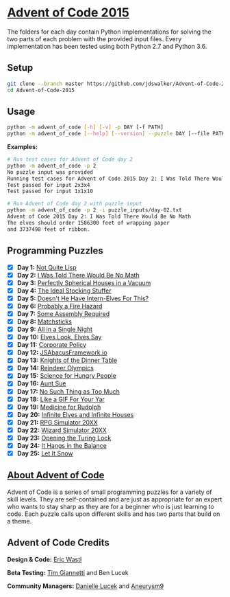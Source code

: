 # [Advent of Code 2015]  

The folders for each day contain Python implementations for solving the two 
parts of each problem with the provided input files. Every implementation 
has been tested using both Python 2.7 and Python 3.6.  

## Setup  

```sh
git clone --branch master https://github.com/jdswalker/Advent-of-Code-2015.git
cd Advent-of-Code-2015
```

## Usage  

```sh
python -m advent_of_code [-h] [-v] -p DAY [-f PATH]
python -m advent_of_code [--help] [--version] --puzzle DAY [--file PATH]
```

**Examples:**  

```sh
# Run test cases for Advent of Code day 2
python -m advent_of_code -p 2
No puzzle input was provided
Running test cases for Advent of Code 2015 Day 2: I Was Told There Would Be No Math
Test passed for input 2x3x4
Test passed for input 1x1x10

# Run Advent of Code day 2 with puzzle input
python -m advent_of_code -p 2 -i puzzle_inputs/day-02.txt
Advent of Code 2015 Day 2: I Was Told There Would Be No Math
The elves should order 1586300 feet of wrapping paper
and 3737498 feet of ribbon.
```

## Programming Puzzles  

- [X] **Day 1:** [Not Quite Lisp](https://adventofcode.com/2015/day/1)  
- [X] **Day 2:** [I Was Told There Would Be No Math](https://adventofcode.com/2015/day/2)  
- [X] **Day 3:** [Perfectly Spherical Houses in a Vacuum](https://adventofcode.com/2015/day/3)  
- [X] **Day 4:** [The Ideal Stocking Stuffer](https://adventofcode.com/2015/day/4)  
- [X] **Day 5:** [Doesn't He Have Intern-Elves For This?](https://adventofcode.com/2015/day/5)  
- [X] **Day 6:** [Probably a Fire Hazard](https://adventofcode.com/2015/day/6)  
- [X] **Day 7:** [Some Assembly Required](https://adventofcode.com/2015/day/7)  
- [X] **Day 8:** [Matchsticks](https://adventofcode.com/2015/day/8)  
- [X] **Day 9:** [All in a Single Night](https://adventofcode.com/2015/day/9)  
- [X] **Day 10:** [Elves Look, Elves Say](https://adventofcode.com/2015/day/10)  
- [X] **Day 11:** [Corporate Policy](https://adventofcode.com/2015/day/11)  
- [X] **Day 12:** [JSAbacusFramework.io](https://adventofcode.com/2015/day/12)  
- [X] **Day 13:** [Knights of the Dinner Table](https://adventofcode.com/2015/day/13)  
- [X] **Day 14:** [Reindeer Olympics](https://adventofcode.com/2015/day/14)  
- [X] **Day 15:** [Science for Hungry People](https://adventofcode.com/2015/day/15)  
- [X] **Day 16:** [Aunt Sue](https://adventofcode.com/2015/day/16)  
- [X] **Day 17:** [No Such Thing as Too Much](https://adventofcode.com/2015/day/17)  
- [X] **Day 18:** [Like a GIF For Your Yar](https://adventofcode.com/2015/day/18)  
- [X] **Day 19:** [Medicine for Rudolph](https://adventofcode.com/2015/day/19)  
- [X] **Day 20:** [Infinite Elves and Infinite Houses](https://adventofcode.com/2015/day/20)  
- [X] **Day 21:** [RPG Simulator 20XX](https://adventofcode.com/2015/day/21)  
- [X] **Day 22:** [Wizard Simulator 20XX](https://adventofcode.com/2015/day/22)  
- [X] **Day 23:** [Opening the Turing Lock](https://adventofcode.com/2015/day/23)  
- [X] **Day 24:** [It Hangs in the Balance](https://adventofcode.com/2015/day/24)  
- [X] **Day 25:** [Let It Snow](https://adventofcode.com/2015/day/25)  

## [About Advent of Code]  

Advent of Code is a series of small programming puzzles for a variety of skill 
levels. They are self-contained and are just as appropriate for an expert who 
wants to stay sharp as they are for a beginner who is just learning to code. 
Each puzzle calls upon different skills and has two parts that build on a theme.  

## Advent of Code Credits  

**Design \& Code:** [Eric Wastl]  

**Beta Testing:** [Tim Giannetti] and Ben Lucek  

**Community Managers:** [Danielle Lucek] and [Aneurysm9]  

[Advent of Code 2015]: https://adventofcode.com/2015  
[About Advent of Code]: https://adventofcode.com/2015/about  
[Eric Wastl]: https://twitter.com/ericwastl  
[Tim Giannetti]: https://twitter.com/Sr_Giannetti  
[Danielle Lucek]: https://www.reddit.com/user/daggerdragon  
[Aneurysm9]: https://twitter.com/Aneurysm9  
